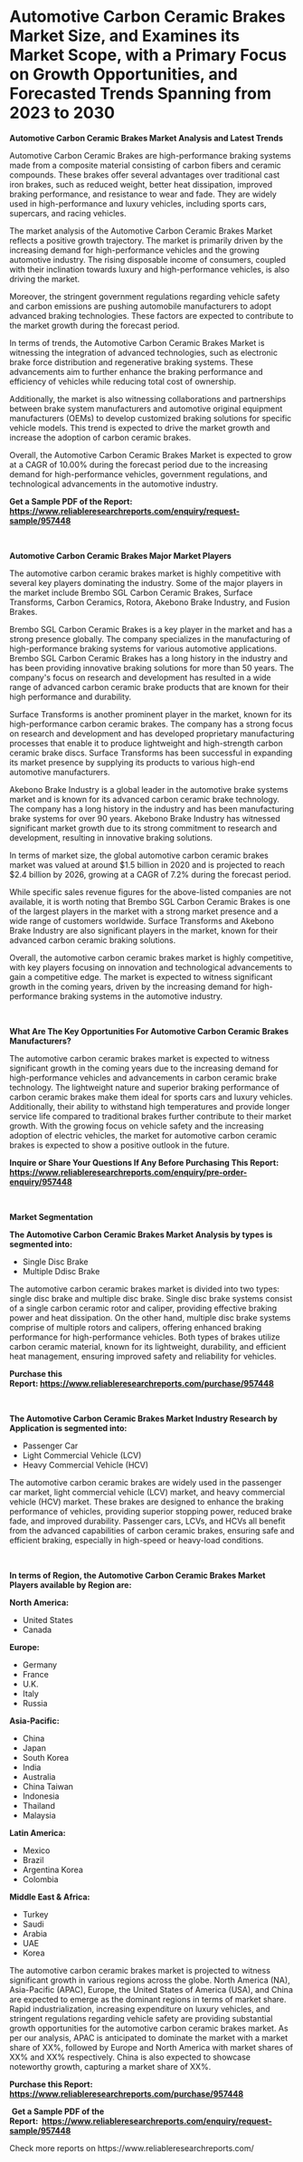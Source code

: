 <p><h1>Automotive Carbon Ceramic Brakes Market Size, and Examines its Market Scope, with a Primary Focus on Growth Opportunities, and Forecasted Trends Spanning from 2023 to 2030</h1></p><p><strong>Automotive Carbon Ceramic Brakes Market Analysis and Latest Trends</strong></p>
<p><p>Automotive Carbon Ceramic Brakes are high-performance braking systems made from a composite material consisting of carbon fibers and ceramic compounds. These brakes offer several advantages over traditional cast iron brakes, such as reduced weight, better heat dissipation, improved braking performance, and resistance to wear and fade. They are widely used in high-performance and luxury vehicles, including sports cars, supercars, and racing vehicles.</p><p>The market analysis of the Automotive Carbon Ceramic Brakes Market reflects a positive growth trajectory. The market is primarily driven by the increasing demand for high-performance vehicles and the growing automotive industry. The rising disposable income of consumers, coupled with their inclination towards luxury and high-performance vehicles, is also driving the market.</p><p>Moreover, the stringent government regulations regarding vehicle safety and carbon emissions are pushing automobile manufacturers to adopt advanced braking technologies. These factors are expected to contribute to the market growth during the forecast period.</p><p>In terms of trends, the Automotive Carbon Ceramic Brakes Market is witnessing the integration of advanced technologies, such as electronic brake force distribution and regenerative braking systems. These advancements aim to further enhance the braking performance and efficiency of vehicles while reducing total cost of ownership.</p><p>Additionally, the market is also witnessing collaborations and partnerships between brake system manufacturers and automotive original equipment manufacturers (OEMs) to develop customized braking solutions for specific vehicle models. This trend is expected to drive the market growth and increase the adoption of carbon ceramic brakes.</p><p>Overall, the Automotive Carbon Ceramic Brakes Market is expected to grow at a CAGR of 10.00% during the forecast period due to the increasing demand for high-performance vehicles, government regulations, and technological advancements in the automotive industry.</p></p>
<p><strong>Get a Sample PDF of the Report:&nbsp; <a href="https://www.reliableresearchreports.com/enquiry/request-sample/957448">https://www.reliableresearchreports.com/enquiry/request-sample/957448</a></strong></p>
<p>&nbsp;</p>
<p><strong>Automotive Carbon Ceramic Brakes Major Market Players</strong></p>
<p><p>The automotive carbon ceramic brakes market is highly competitive with several key players dominating the industry. Some of the major players in the market include Brembo SGL Carbon Ceramic Brakes, Surface Transforms, Carbon Ceramics, Rotora, Akebono Brake Industry, and Fusion Brakes.</p><p>Brembo SGL Carbon Ceramic Brakes is a key player in the market and has a strong presence globally. The company specializes in the manufacturing of high-performance braking systems for various automotive applications. Brembo SGL Carbon Ceramic Brakes has a long history in the industry and has been providing innovative braking solutions for more than 50 years. The company's focus on research and development has resulted in a wide range of advanced carbon ceramic brake products that are known for their high performance and durability.</p><p>Surface Transforms is another prominent player in the market, known for its high-performance carbon ceramic brakes. The company has a strong focus on research and development and has developed proprietary manufacturing processes that enable it to produce lightweight and high-strength carbon ceramic brake discs. Surface Transforms has been successful in expanding its market presence by supplying its products to various high-end automotive manufacturers.</p><p>Akebono Brake Industry is a global leader in the automotive brake systems market and is known for its advanced carbon ceramic brake technology. The company has a long history in the industry and has been manufacturing brake systems for over 90 years. Akebono Brake Industry has witnessed significant market growth due to its strong commitment to research and development, resulting in innovative braking solutions.</p><p>In terms of market size, the global automotive carbon ceramic brakes market was valued at around $1.5 billion in 2020 and is projected to reach $2.4 billion by 2026, growing at a CAGR of 7.2% during the forecast period.</p><p>While specific sales revenue figures for the above-listed companies are not available, it is worth noting that Brembo SGL Carbon Ceramic Brakes is one of the largest players in the market with a strong market presence and a wide range of customers worldwide. Surface Transforms and Akebono Brake Industry are also significant players in the market, known for their advanced carbon ceramic braking solutions.</p><p>Overall, the automotive carbon ceramic brakes market is highly competitive, with key players focusing on innovation and technological advancements to gain a competitive edge. The market is expected to witness significant growth in the coming years, driven by the increasing demand for high-performance braking systems in the automotive industry.</p></p>
<p>&nbsp;</p>
<p><strong>What Are The Key Opportunities For Automotive Carbon Ceramic Brakes Manufacturers?</strong></p>
<p><p>The automotive carbon ceramic brakes market is expected to witness significant growth in the coming years due to the increasing demand for high-performance vehicles and advancements in carbon ceramic brake technology. The lightweight nature and superior braking performance of carbon ceramic brakes make them ideal for sports cars and luxury vehicles. Additionally, their ability to withstand high temperatures and provide longer service life compared to traditional brakes further contribute to their market growth. With the growing focus on vehicle safety and the increasing adoption of electric vehicles, the market for automotive carbon ceramic brakes is expected to show a positive outlook in the future.</p></p>
<p><strong>Inquire or Share Your Questions If Any Before Purchasing This Report: <a href="https://www.reliableresearchreports.com/enquiry/pre-order-enquiry/957448">https://www.reliableresearchreports.com/enquiry/pre-order-enquiry/957448</a></strong></p>
<p>&nbsp;</p>
<p><strong>Market Segmentation</strong></p>
<p><strong>The Automotive Carbon Ceramic Brakes Market Analysis by types is segmented into:</strong></p>
<p><ul><li>Single Disc Brake</li><li>Multiple Ddisc Brake</li></ul></p>
<p><p>The automotive carbon ceramic brakes market is divided into two types: single disc brake and multiple disc brake. Single disc brake systems consist of a single carbon ceramic rotor and caliper, providing effective braking power and heat dissipation. On the other hand, multiple disc brake systems comprise of multiple rotors and calipers, offering enhanced braking performance for high-performance vehicles. Both types of brakes utilize carbon ceramic material, known for its lightweight, durability, and efficient heat management, ensuring improved safety and reliability for vehicles.</p></p>
<p><strong>Purchase this Report:&nbsp;<a href="https://www.reliableresearchreports.com/purchase/957448">https://www.reliableresearchreports.com/purchase/957448</a></strong></p>
<p>&nbsp;</p>
<p><strong>The Automotive Carbon Ceramic Brakes Market Industry Research by Application is segmented into:</strong></p>
<p><ul><li>Passenger Car</li><li>Light Commercial Vehicle (LCV)</li><li>Heavy Commercial Vehicle (HCV)</li></ul></p>
<p><p>The automotive carbon ceramic brakes are widely used in the passenger car market, light commercial vehicle (LCV) market, and heavy commercial vehicle (HCV) market. These brakes are designed to enhance the braking performance of vehicles, providing superior stopping power, reduced brake fade, and improved durability. Passenger cars, LCVs, and HCVs all benefit from the advanced capabilities of carbon ceramic brakes, ensuring safe and efficient braking, especially in high-speed or heavy-load conditions.</p></p>
<p>&nbsp;</p>
<p><strong>In terms of Region, the Automotive Carbon Ceramic Brakes Market Players available by Region are:</strong></p>
<p>
    <p> <strong> North America: </strong>
        <ul>
            <li>United States</li>
            <li>Canada</li>
        </ul>
        </p> 
    <p> <strong> Europe: </strong>
        <ul>
            <li>Germany</li>
            <li>France</li>
            <li>U.K.</li>
            <li>Italy</li>
            <li>Russia</li>
        </ul>
        </p> 
    <p> <strong> Asia-Pacific: </strong>
        <ul>
            <li>China</li>
            <li>Japan</li>
            <li>South Korea</li>
            <li>India</li>
            <li>Australia</li>
            <li>China Taiwan</li>
            <li>Indonesia</li>
            <li>Thailand</li>
            <li>Malaysia</li>
        </ul>
        </p> 
    <p> <strong> Latin America: </strong>
        <ul>
            <li>Mexico</li>
            <li>Brazil</li>
            <li>Argentina Korea</li>
            <li>Colombia</li>
        </ul>
        </p> 
    <p> <strong> Middle East & Africa: </strong>
        <ul>
            <li>Turkey</li>
            <li>Saudi</li>
            <li>Arabia</li>
            <li>UAE</li>
            <li>Korea</li>
        </ul>
    </p>
    </p>
<p><p>The automotive carbon ceramic brakes market is projected to witness significant growth in various regions across the globe. North America (NA), Asia-Pacific (APAC), Europe, the United States of America (USA), and China are expected to emerge as the dominant regions in terms of market share. Rapid industrialization, increasing expenditure on luxury vehicles, and stringent regulations regarding vehicle safety are providing substantial growth opportunities for the automotive carbon ceramic brakes market. As per our analysis, APAC is anticipated to dominate the market with a market share of XX%, followed by Europe and North America with market shares of XX% and XX% respectively. China is also expected to showcase noteworthy growth, capturing a market share of XX%.</p></p>
<p><strong>Purchase this Report: <a href="https://www.reliableresearchreports.com/purchase/957448">https://www.reliableresearchreports.com/purchase/957448</a></strong></p>
<p>&nbsp;<strong>Get a Sample PDF of the Report:&nbsp;&nbsp;<a href="https://www.reliableresearchreports.com/enquiry/request-sample/957448">https://www.reliableresearchreports.com/enquiry/request-sample/957448</a></strong></p>
<p><strong></strong></p>
<p>Check more reports on https://www.reliableresearchreports.com/</p>
